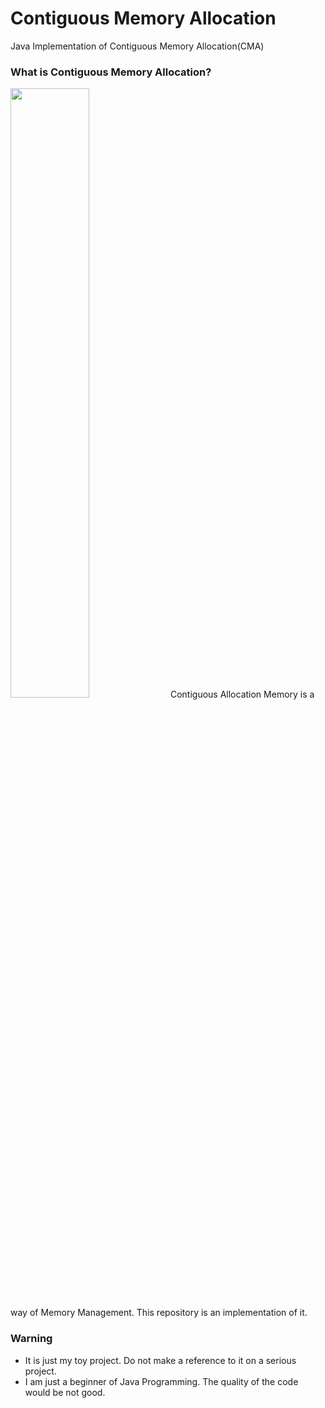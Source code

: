 # Contiguous Memory Allocation

Java Implementation of Contiguous Memory Allocation(CMA)

### What is Contiguous Memory Allocation?

<img src="https://images.slideplayer.com/39/10910338/slides/slide_17.jpg" width="50%">
Contiguous Allocation Memory is a way of Memory Management. This repository is an implementation of it.

### Warning
- It is just my toy project. Do not make a reference to it on a serious project.
- I am just a beginner of Java Programming. The quality of the code would be not good.
